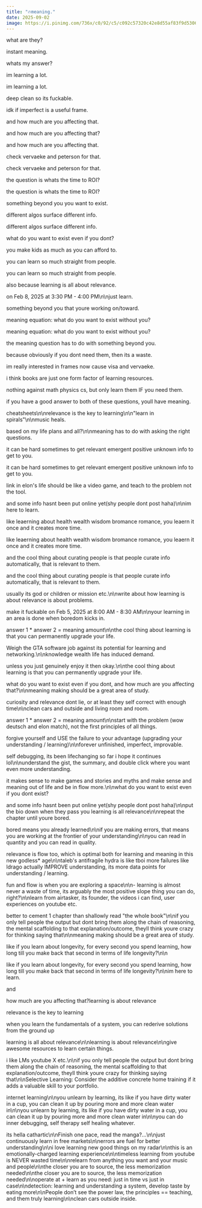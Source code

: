 ```yaml
---
title: "🔥meaning."
date: 2025-09-02
image: https://i.pinimg.com/736x/c0/92/c5/c092c57320c42e8d55af83f9d5306314.jpg
---
```


what are they?

instant meaning.

whats my answer?

im learning a lot.

im learning a lot.

deep clean so its fuckable.

idk if imperfect is a useful frame.

and how much are you affecting that.

and how much are you affecting that?

and how much are you affecting that.

check vervaeke and peterson for that.

check vervaeke and peterson for that.

the question is whats the time to ROI?

the question is whats the time to ROI?

something beyond you you want to exist.

different algos surface different info.

different algos surface different info.

what do you want to exist even if you dont?

you make kids as much as you can afford to.

you can learn so much straight from people.

you can learn so much straight from people.

also because learning is all about relevance.

on Feb 8, 2025 at 3:30 PM - 4:00 PM\n\njust learn.

something beyond you that youre working on/toward.

meaning equation: what do you want to exist without you?

meaning equation: what do you want to exist without you?

the meaning question has to do with something beyond you.

because obviously if you dont need them, then its a waste.

im really interested in frames now cause visa and vervaeke.

i think books are just one form factor of learning resources.

nothing against math physics cs, but only learn them IF you need them.

if you have a good answer to both of these questions, youll have meaning.

cheatsheets\n\nrelevance is the key to learning\n\n"learn in spirals"\n\nmusic heals.

based on my life plans and all?\n\nmeaning has to do with asking the right questions.

it can be hard sometimes to get relevant emergent positive unknown info to get to you.

it can be hard sometimes to get relevant emergent positive unknown info to get to you.

link in elon's life should be like a video game, and teach to the problem not the tool.

and some info hasnt been put online yet(shy people dont post haha)\n\nim here to learn.

like leaerning about health wealth wisdom bromance romance, you leaern it once and it creates more time.

like leaerning about health wealth wisdom bromance romance, you leaern it once and it creates more time.

and the cool thing about curating people is that people curate info automatically, that is relevant to them.

and the cool thing about curating people is that people curate info automatically, that is relevant to them.

usually its god or children or mission etc.\n\nwrite about how learning is about relevance is about problems.

make it fuckable on Feb 5, 2025 at 8:00 AM - 8:30 AM\n\nyour learning in an area is done when boredom kicks in.

answer 1 * answer 2 = meaning amount\n\nthe cool thing about learning is that you can permanently upgrade your life.

Weigh the GTA software job against its potential for learning and networking.\n\nknowledge wealth life has induced demand.

unless you just genuinely enjoy it then okay.\n\nthe cool thing about learning is that you can permanently upgrade your life.

what do you want to exist even if you dont, and how much are you affecting that?\n\nmeaning making should be a great area of study.

curiosity and relevance dont lie, or at least they self correct with enough time\n\nclean cars and outside and living room and room.

answer 1 * answer 2 = meaning amount\n\nstart with the problem (wow deutsch and elon match), not the first principles of all things.

forgive yourself and USE the failure to your advantage (upgrading your understanding / learning)\n\nforever unfinished, imperfect, improvable.

self debugging, its been lifechanging so far i hope it continues lol\n\nunderstand the gist, the summary, and double click where you want even more understanding.

it makes sense to make games and stories and myths and make sense and meaning out of life and be in flow more.\n\nwhat do you want to exist even if you dont exist?

and some info hasnt been put online yet(shy people dont post haha)\n\nput the bio down when they pass you learning is all relevance\n\nrepeat the chapter until youre bored.

bored means you already learned\n\nif you are making errors, that means you are working at the frontier of your understanding\n\nyou can read in quantity and you can read in quality.

relevance is flow too, which is optimal both for learning and meaning in this new godless* age\n\ntaleb's antifragile hydra is like tboi more failures like ldrago actually IMPROVE understanding, its more data points for understanding / learning.

fun and flow is when you are exploring a space\n\n- learning is almost never a waste of time, its arguably the most positive slope thing you can do, right?\n\nlearn from airtasker, its founder, the videos i can find, user experiences on youtube etc.

better to cement 1 chapter than shallowly read "the whole book"\n\nif you only tell people the output but dont bring them along the chain of reasoning, the mental scaffolding to that explanation/outcome, theyll think youre crazy for thinking saying that\n\nmeaning making should be a great area of study.

like if you learn about longevity, for every second you spend learning, how long till you make back that second in terms of life longevity?\n\n

like if you learn about longevity, for every second you spend learning, how long till you make back that second in terms of life longevity?\n\nim here to learn.

and

how much are you affecting that?learning is about relevance

relevance is the key to learning

when you learn the fundamentals of a system, you can rederive solutions from the ground up

learning is all about relevance\n\nlearning is about relevance\n\ngive awesome resources to learn certain things.

i like LMs youtube X etc.\n\nif you only tell people the output but dont bring them along the chain of reasoning, the mental scaffolding to that explanation/outcome, theyll think youre crazy for thinking saying that\n\nSelective Learning: Consider the additive concrete home training if it adds a valuable skill to your portfolio.

internet learning\n\nyou unlearn by learning, its like if you have dirty water in a cup, you can clean it up by pouring more and more clean water in\n\nyou unlearn by learning, its like if you have dirty water in a cup, you can clean it up by pouring more and more clean water in\n\nyou can do inner debugging, self therapy self healing whatever.

its hella cathartic\n\nFinish one pace, read the manga?...\n\njust continuously learn in free markets\n\nerrors are fuel for better understanding\n\ni love learning new good things on my radar\n\nthis is an emotionally-charged learning experience\n\ntimeless learning from youtube is NEVER wasted time\n\nrelearn from anything you want and your music and people\n\nthe closer you are to source, the less memorization needed\n\nthe closer you are to source, the less memorization needed\n\noperate at + learn as you need: just in time vs just in case\n\ndetection: learning and understanding a system, develop taste by eating more\n\nPeople don’t see the power law, the principles == teaching, and them truly learning\n\nclean cars outside inside.
